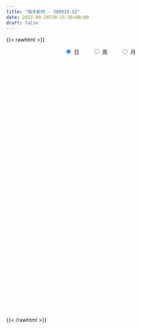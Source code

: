 ```yaml
---
title: "瑞丰新材 - 300910.SZ"
date: 2022-09-20T20:15:35+08:00
draft: false
---
```

{{< rawhtml >}}
    <div style="text-align: center">
        <label style="padding: 1rem;"><input style="margin-right: .5rem" type="radio" name="period" value="D" checked onclick="period_change(this)">日</label>
        <label style="padding: 1rem;"><input style="margin-right: .5rem" type="radio" name="period" value="W" onclick="period_change(this)">周</label>
        <label style="padding: 1rem;"><input style="margin-right: .5rem" type="radio" name="period" value="M" onclick="period_change(this)">月</label>
    </div>
    <div id="chart" style="height: 700px;"></div> 
    <script type="text/javascript">
        const D_v = [265239.82,178812.76,127866.94,154669.89,110350.59,71672.88,65908.51,87731.6,63380.52,58039.14,72346.67,47863.1,41564.38,43413.77,51141.52,51458.42,41984.56,51359.05,50642.97,64865.94,62270.12,39246.4,51663.91,59310.39,31575.37,101771.92,64932.13,42558.59,108663.12,115936.55,75778.19,44514.88,56887.15,44421.32,55670.16,45989.53,44589.13,48487.7,31153.14,27654.1,33430.33,32444.37,48963.35,36756.19,35875.88,32924.85,30083.06,27781.96,21212.11,26462.48,13798.61,17688.0,17529.25,21146.54,21567.78,24574.62,20676.32,16025.18,31972.82,18951.56,25923.86,19000.03,14087.41,27195.62,25243.57,22125.07,35376.93,17001.3,10348.96,13835.56,11318.64,8014.24,13038.38,13643.55,24622.74,22549.5,19756.67,11997.62,10304.67,8930.68,24960.99,13215.58,19631.69,23997.42,37309.44,23156.81,27769.44,26010.93,27167.44,40389.17,13758.5,13799.61,13621.76,10814.81,12557.93,31676.74,16470.57,24951.27,17338.12,26337.62,10347.92,7369.24,13548.0,8469.71,11501.62,10047.15,6929.0,5285.0,15931.98,10826.76,10658.98,15792.14,6698.02,8815.0,9707.98,10031.08,9915.27,7396.07,6809.98,21526.13,10368.54,12332.91,10866.28,8948.01,14718.27,9561.34,10905.82,8319.93,7511.42,9806.05,10767.95,20073.28,21159.03,12107.99,15196.6,11016.04,13837.13,7219.28,7871.88,10385.31,5295.33,10087.66,6945.53,7676.38,9467.44,6408.84,10156.74,6692.67,13645.72,15661.99,22777.88,12580.52,9478.86,14889.36,11416.24,17520.6,12924.17,9945.45,11721.84,9320.04,12568.74,15776.66,14046.76,9302.55,7771.09,12775.31,11888.01,22327.52,15819.19,9099.59,12513.03,10547.51,9074.01,7013.77,6114.64,4710.66,8127.73,8360.23,5506.15,7119.14,8069.3,22849.95,17860.75,14009.97,9209.33,7826.61,18007.0,10923.08,16683.51,10242.46,6055.63,10099.61,5204.36,6948.73,8575.69,5159.97,3964.52,10972.65,13072.28,14915.89,5326.91,7034.19,10434.37,5388.04,7064.72,4342.07,5136.85,6194.8,5764.33,6909.1,6718.11,4196.67,6383.08,5906.71,5079.89,4869.6,8289.24,7551.24,7339.22,21960.44,14095.2,5931.33,6332.0,3987.24,6590.36,5339.93,4093.86,4557.27,6557.89,5810.49,5012.29,7734.33,11269.21,5509.9,5641.0,5478.08,10646.56,8660.74,7983.35,2859.74,4478.85,3637.33,10447.81,29960.01,25346.23,13526.72,11460.22,8684.32,8818.6,10833.77,11206.79,18808.92,31072.0,15120.82,8546.38,6533.0,4058.0,8630.0,7473.61,4684.24,5650.29,3661.43,4924.31,3839.47,7666.49,6673.05,6994.28,9137.42,7486.93,6711.93,7076.0,7431.69,8676.9,9721.0,12817.7,6890.0,4113.9,4082.3,3235.4,3276.55,5619.39,4917.94,2637.41,2820.41,6347.68,2981.18,7371.5,5445.93,2708.35,3617.36,16181.96,8693.5,3669.58,6620.72,3886.65,4132.57,5773.78,6218.0,9018.0,5109.63,8276.01,6947.99,6089.67,5346.38,6588.3,14123.28,11285.84,7676.79,8381.27,9640.5,10383.06,10071.58,6901.16,7361.4,7761.73,7722.43,4455.74,2949.0,3195.69,5402.13,3687.64,6338.45,6041.53,4573.45,5640.0,2847.41,3588.82,6674.89,5040.13,14254.06,14432.01,18059.17,12866.82,9140.03,20185.28,22293.0,20328.01,11889.23,12602.54,14895.06,11079.92,12159.23,9979.06,8023.0,11752.39,7668.05,5280.44,4338.16,8245.75,11884.1,5757.0,5655.95,7136.49,7000.12,4930.03,5133.46,5694.91,5215.51,13028.61,6218.84,4838.76,6427.64,6221.86,6500.23,6440.89,21244.21,14014.45,8786.81,9479.95,6250.35,8573.0,8333.11,5792.91,7205.45,5169.02,9000.43,8239.0,5931.0,5369.12,9512.82,14632.02,30119.11,12964.69,13366.74,9791.4,7170.41,10729.12,12111.82,10565.96,19583.12,13659.95,12885.75,11596.33,7826.5,8034.27,7711.08,6200.34,8763.32,23779.41,12763.37,9567.76,10834.9,3860.43,5533.93,11470.53,5895.5,9138.32,17383.0,16610.43,8463.31,12549.53,8797.99,12166.96,5591.9,7232.66,21653.95,10496.0,21435.29,16459.74,8000.11,8261.27,6277.42,10207.0,12378.57,11952.1,35594.81,25461.0,17424.45,14687.23,10005.04,24456.32,17059.48,18178.88,14441.66,15458.9,11276.25,15359.38,12728.01,19911.96,16961.69,18234.86,20107.58]
const D_histogram = [0.0,0.126997151,0.3636610482,-0.3735521497,-1.20495736,-1.7184948238,-1.819443144,-1.660007945,-1.8416360711,-2.0618586848,-2.4234066666,-2.4501978758,-2.3807964737,-2.3475944283,-2.1292547775,-1.9941965301,-1.7824078647,-1.6827282966,-1.6323704461,-1.3374298774,-0.8173632819,-0.3500705007,-0.4583913091,-0.3559861168,-0.1771129658,0.8161002858,1.2006833894,1.4821111985,1.9596355164,2.3729406777,2.0418145514,1.7347920885,1.240590667,1.0337780283,0.8866687011,0.9613605283,0.9513481843,0.8559689769,0.7063034227,0.6252128177,0.6467273001,0.7286744632,0.9944290975,0.7376088461,0.3992413886,0.4146009477,0.4718683329,0.2864818924,0.2733293076,0.003797214,-0.0759888376,-0.0937549926,-0.0446998414,0.1509816132,0.4241344713,0.6054764709,0.486090656,0.4571427537,0.716375102,0.7593814668,0.8607110835,0.7156306762,0.7264897836,0.7792568506,0.8505579109,0.7408136511,0.2625584883,-0.150974596,-0.3417366099,-0.3386950745,-0.4254433606,-0.402770671,-0.2779622161,-0.1780091383,-0.026354956,0.2091650099,0.3516866082,0.3402156493,0.3813843787,0.3778525931,0.5964307492,0.6918784337,0.7284587567,0.7022280699,1.0888704314,1.3535263396,1.6702691152,1.7880114021,1.5550728494,0.868493916,0.3681069298,0.0825657084,-0.2654086353,-0.4549790815,-0.3670881692,0.2393838733,0.6548167588,1.249519066,1.5154040941,1.4295272727,1.2858752513,1.005311415,0.6162505024,0.3543131327,0.2156104541,0.0371222283,-0.1372472932,-0.2306586609,0.0294857831,0.0680348772,0.1971745462,0.6770948902,0.8307005284,0.7532402423,0.913649397,0.9739811414,0.8666481586,0.7063789033,0.6856477427,0.3855869981,0.1716349132,0.4755840125,0.4061916013,0.3505676653,0.2884596577,0.2210568461,0.420760899,0.4879987037,0.2320850862,-0.2562449712,-0.5264706061,-0.9190429615,-1.8334093705,-2.1413929373,-2.4764983351,-2.5737338323,-2.0207941204,-1.563349877,-1.5033509248,-1.3092758019,-1.2323596648,-1.3551824055,-1.3454195871,-1.3635954501,-1.5643388278,-1.4952807926,-1.1769182911,-1.0526223218,-1.2965872787,-1.6981909215,-2.1098585275,-2.3393480741,-2.4168682213,-2.5574050832,-2.4351495659,-2.1298942151,-1.9718890629,-1.5915158971,-1.366324186,-1.1194526689,-0.7277074097,-0.7062918472,-0.5693365302,-0.2209788274,0.0493946195,0.4691158629,0.7972768547,1.5034115243,1.7320949175,1.8874542902,2.1375718954,2.2012695283,2.0829687395,1.7926984543,1.4861818024,1.2364080572,0.7561447108,0.576702497,0.5077475306,0.4517890539,0.6515782478,1.2919916691,1.6149353745,1.4821598492,1.4566182584,1.3118747767,0.5060639567,0.024524514,-0.0964781504,-0.3155157927,-0.360436597,-0.2011505739,-0.121512529,-0.1748280031,-0.413581959,-0.5687590704,-0.6685026437,-0.8952278061,-1.1793205593,-1.4313737308,-1.4088297932,-1.3391416409,-1.3655880226,-1.2646341583,-1.2304660195,-1.2039593637,-1.0226324265,-0.6920913806,-0.3756733495,-0.185946533,0.1375743478,0.4434423809,0.5859077011,0.862211526,1.0425800558,1.2262915773,1.2056672951,1.1063566202,0.7753400328,0.5048565863,0.1870634563,0.0173091084,0.0730082213,0.1214266822,-0.0194135022,-0.0002249451,0.0021129955,0.005249101,-0.0659575495,-0.1147836812,-0.2667381835,-0.1722621678,0.0146758565,0.1023154238,0.2256356721,0.3490247203,0.541136155,0.6584417941,0.5393301904,0.4180886605,0.3557980979,0.3278058846,0.4228633833,0.4193442094,0.7061794786,0.8182092346,0.8659052933,0.7271291436,0.4668826008,0.0160820517,-0.0436302264,0.2681817966,0.0313654993,0.05014492,-0.0757440334,-0.24150219,-0.3304742295,-0.2631545007,-0.3496922373,-0.3875706984,-0.3997395842,-0.475293639,-0.4553442968,-0.3851158809,-0.2363994704,-0.2748508764,-0.2263094991,-0.0084852198,0.259370569,0.3697303156,0.3390087718,0.2723903206,0.4529016348,0.5576432022,0.7880978645,0.5933503524,0.3515492665,0.3678225804,0.3373912814,0.1795953331,-0.0833529049,-0.3669637464,-0.5291209193,-0.6430991866,-0.7456044093,-0.903406927,-1.0619248665,-1.2050556914,-1.2287368955,-1.1377695518,-1.4219272878,-1.4259296773,-1.3159703461,-1.0071588693,-0.8256434951,-0.6517762995,-0.6039271513,-0.6062012311,-0.7213536759,-0.6628119679,-0.6175756851,-0.399762424,-0.2087326923,-0.1021027822,-0.0486246352,-0.1664470184,-0.277229593,-0.4441690311,-0.6071867855,-0.6825120998,-0.723534473,-0.5880090222,-0.5205369609,-0.5829475267,-0.4407297891,-0.1403297034,0.0957314045,0.264833297,0.3556948223,0.4940512516,0.5650910985,0.5787154065,0.6385588649,0.5957819427,0.6720876018,0.6771011633,0.6720002177,0.612708576,0.5326501145,0.6263530638,0.2993218071,0.5706278505,0.5766623057,0.4830839028,0.8005725844,1.2838518895,1.3207565974,1.3390571364,1.0736514283,0.6221066019,0.0174339507,-0.569233264,-0.8336803666,-1.0769616696,-0.9790622854,-0.7914715839,-0.6437623691,-0.4590410938,-0.2910291782,-0.0688823768,0.0844475577,0.2227901998,0.2699506736,0.3430262747,0.3849745709,0.3960401451,0.4628474928,0.5089814985,0.4007332076,0.2840834258,0.1893332487,0.1236937546,0.0992427559,0.1590993732,0.2274546636,0.626972367,0.8881283247,0.9555881105,0.9674043397,0.8381353138,0.8671719451,0.8617448529,0.7966609043,0.6849322479,0.5878304455,0.5515101721,0.5264919536,0.4340024922,0.3139316366,0.3684996749,0.6003033399,1.0745412151,1.3026420999,1.3187848426,1.3935063729,1.2751271966,1.1334657401,0.8939857553,0.7619791804,0.7605922289,0.7475168537,0.5812309947,0.2184561574,-0.0038949853,-0.0672159575,-0.1211992767,-0.149631211,-0.0855498768,0.1054666781,0.1602971092,0.1699250764,0.1407563578,0.0463592303,0.0569580281,0.1843731201,0.0926419117,-0.14333558,-0.2240923536,-0.1332543794,-0.2469234443,-0.1153004837,0.0498342248,0.186998103,0.1094753813,0.195405041,0.3284175897,0.3434588299,0.6582345036,0.9303637825,0.8185908487,0.5467702299,0.3037860569,0.3359810804,0.0761597221,-0.1043562766,0.3591053842,0.7888237579,0.7454897093,0.3896354949,0.0994495787,0.3816935394,0.5086438512,0.5119377426,0.5282841401,0.6962548977,0.7338031292,0.7389328828,0.7728444061,0.135216732,-0.1786344395,-0.6958001418,-0.8298795414]
const D_fast = [0.0,0.1587464387,0.486325598,-0.3442756373,-1.4769201876,-2.4200813574,-2.9758904635,-3.2314572508,-3.8734943947,-4.6091816795,-5.576581328,-6.2159220062,-6.7417197226,-7.2954162842,-7.6093903278,-7.9728812129,-8.2066945136,-8.5276970197,-8.8854317807,-8.9248486814,-8.6091229064,-8.2293477504,-8.452266386,-8.4388577229,-8.3042628134,-7.1070244903,-6.4222705394,-5.7703149306,-4.8028817337,-3.7963414029,-3.6170138913,-3.4903383322,-3.6743920869,-3.6227602186,-3.5482023705,-3.2331704112,-3.0053457091,-2.8867326723,-2.8598223708,-2.7846097714,-2.601413464,-2.3372976851,-1.8229357764,-1.8953538163,-2.1339109266,-2.0149011306,-1.8396666622,-1.9534326296,-1.8982528874,-2.1668356776,-2.2656189386,-2.3068238417,-2.2689436508,-2.035516793,-1.656330317,-1.3236191997,-1.3214823506,-1.2361445645,-0.7978184407,-0.5649667091,-0.2484593216,-0.2146320599,-0.0221505066,0.2254307731,0.5093713111,0.5848304641,0.1722149234,-0.2790618099,-0.5552579763,-0.6368902095,-0.8299993357,-0.908019314,-0.852701413,-0.7972506198,-0.6521851764,-0.3643739581,-0.1339307078,-0.0603477543,0.0761670697,0.1670984324,0.5347842758,0.8032015687,1.0218965809,1.1712229115,1.8300828809,2.433120374,3.1674304284,3.7321755659,3.8880052255,3.4185497711,3.0101895174,2.745289723,2.3309632206,2.0276480039,2.023766874,2.6900848848,3.26922196,4.1763040337,4.8210400853,5.0925450821,5.2703618735,5.241125891,5.0061276039,4.8327685174,4.7479684523,4.5787607836,4.3700794388,4.2190034059,4.4865192956,4.542077109,4.7205104146,5.3697044811,5.7309852515,5.8418350259,6.2306565298,6.5344835596,6.6438126165,6.660138087,6.8108188621,6.6071548669,6.4361115104,6.8589566128,6.8911121019,6.9231300823,6.933136989,6.920998389,7.2258926667,7.4151301472,7.2172378013,6.6648465011,6.2630032147,5.6406701189,4.2679513672,3.4246195662,2.4703895846,1.7297206293,1.7774618111,1.8440685853,1.5282298062,1.3949859787,1.1638121995,0.7021938575,0.3756017791,0.0165270536,-0.5753010311,-0.880063194,-0.8559302653,-0.9947898765,-1.5629016531,-2.3890530261,-3.328185264,-4.1425118291,-4.8242490317,-5.6041371643,-6.0906690385,-6.3178872415,-6.652854355,-6.6703601635,-6.7867494989,-6.8197411491,-6.6099227422,-6.7650801415,-6.770458957,-6.4773459611,-6.1946238594,-5.6576236502,-5.1301434447,-4.048155894,-3.3864487715,-2.7592258262,-1.9747152472,-1.3607002323,-0.9582588362,-0.8003545078,-0.7353257091,-0.6759974399,-0.9672246086,-1.0024911983,-0.9445092819,-0.8875204952,-0.5248367393,0.4385745992,1.1652521482,1.4030165852,1.7416295591,1.9248547716,1.2455599407,0.7701516265,0.6250294245,0.3271128341,0.1920828805,0.3010812601,0.3503411728,0.2533186979,-0.0888307477,-0.3861976268,-0.653066861,-1.1035989749,-1.6825218679,-2.2924184721,-2.6220819829,-2.8871792408,-3.2550226282,-3.4702273034,-3.7436756695,-4.0181588546,-4.0924900241,-3.9349718233,-3.7124721295,-3.5692319463,-3.2113174786,-2.7945888503,-2.5056466047,-2.0137898983,-1.5727763546,-1.0824919388,-0.8016993972,-0.6244209171,-0.7616024963,-0.9058717962,-1.1768990621,-1.3423261329,-1.2683749646,-1.1895998332,-1.3352933931,-1.3161610723,-1.3132948828,-1.3088465021,-1.39654254,-1.474064592,-1.6927036402,-1.6412931664,-1.450686178,-1.3374677548,-1.1577385884,-0.9470933602,-0.6196978866,-0.337781799,-0.3220608551,-0.3387802199,-0.3121212581,-0.2581620002,-0.0573886557,0.0439282228,0.5073083616,0.8238904263,1.0880628083,1.1310689445,0.9875430519,0.5407630158,0.4701431811,0.8490006532,0.6200257307,0.6513413815,0.5065164197,0.2803827156,0.1087921187,0.1103232223,-0.0636375736,-0.1984087092,-0.3105124912,-0.5048899557,-0.5987766877,-0.624827242,-0.5352106991,-0.6423748243,-0.6504108217,-0.4347078474,-0.1020094163,0.1007829091,0.1548135583,0.1562926873,0.4500294102,0.6941817781,1.1216609066,1.0752509826,0.9213372133,1.0295661723,1.0834826937,0.9705855786,0.6867991144,0.3114473363,0.0170099336,-0.2577431304,-0.5466494554,-0.9303037049,-1.3543028609,-1.7986976087,-2.1295630367,-2.3230380809,-2.9626776389,-3.3231624477,-3.5421957031,-3.4851739435,-3.5100694431,-3.4991463224,-3.602278962,-3.7561033496,-4.0515942134,-4.1587554974,-4.2679131359,-4.1500404807,-4.0111939221,-3.9300897075,-3.8887677194,-4.0482018572,-4.2282918301,-4.5062735259,-4.8210879767,-5.0670413159,-5.2889473074,-5.3004241121,-5.3630862911,-5.5712337386,-5.5391984483,-5.2738807884,-5.0138868293,-4.7785766126,-4.5987913817,-4.3369221395,-4.124609518,-3.9663063584,-3.7468231837,-3.6406546203,-3.3963270607,-3.2220382084,-3.0591390996,-2.9652535972,-2.9121495302,-2.6618583149,-2.9140591198,-2.5000961138,-2.3498960821,-2.3227035094,-1.8050716816,-1.0008294042,-0.633735547,-0.2806707238,-0.2776635749,-0.5736817508,-1.1739959143,-1.9029714451,-2.3758386393,-2.8883603597,-3.0352265468,-3.0455037413,-3.0587351188,-2.988774117,-2.8935194959,-2.6885932886,-2.5141514648,-2.3201112727,-2.2054631306,-2.0466309607,-1.9084390218,-1.7983634113,-1.6158441904,-1.44246481,-1.4505297991,-1.4961587244,-1.5435755893,-1.5782916448,-1.5779319545,-1.4783004939,-1.3530815377,-0.7968207425,-0.3136327036,-0.0072758902,0.2463914239,0.3266562264,0.5724858441,0.7824949651,0.9165762426,0.9760806482,1.0259364571,1.1274937267,1.2340984966,1.2501096582,1.2085217118,1.3552146688,1.7370941688,2.4799673477,3.0337287575,3.3795677109,3.8026658344,4.0030684573,4.1447734358,4.1287898898,4.18727811,4.3760392157,4.5498430539,4.5288649436,4.2207041456,3.9973792567,3.9172542951,3.8329711567,3.7671314196,3.8098252847,4.027208509,4.1221132175,4.1742224538,4.1802428247,4.0974355047,4.1222738095,4.2957821815,4.227211451,3.9554000644,3.8186202024,3.8761445817,3.7007446557,3.8035424954,3.9811357601,4.165049164,4.1148952877,4.2496762076,4.4647931538,4.5656991014,5.045033401,5.5497536255,5.642628404,5.5075003426,5.3404626838,5.4566529775,5.2158715497,5.0092664818,5.5625044886,6.1894288018,6.3324671805,6.0740218398,5.8086983183,6.1863656639,6.4404769385,6.5717552655,6.7201726981,7.0622071801,7.2832061939,7.4730691682,7.700191793,7.0963683019,6.7378585205,6.0467427828,5.7051934978]
const D_slow = [0.0,0.0317492877,0.1226645498,0.0292765124,-0.2719628276,-0.7015865336,-1.1564473196,-1.5714493058,-2.0318583236,-2.5473229948,-3.1531746614,-3.7657241304,-4.3609232488,-4.9478218559,-5.4801355503,-5.9786846828,-6.424286649,-6.8449687231,-7.2530613346,-7.587418804,-7.7917596245,-7.8792772497,-7.9938750769,-8.0828716061,-8.1271498476,-7.9231247761,-7.6229539288,-7.2524261291,-6.7625172501,-6.1692820806,-5.6588284428,-5.2251304206,-4.9149827539,-4.6565382468,-4.4348710716,-4.1945309395,-3.9566938934,-3.7427016492,-3.5661257935,-3.4098225891,-3.2481407641,-3.0659721483,-2.8173648739,-2.6329626624,-2.5331523152,-2.4295020783,-2.3115349951,-2.239914522,-2.1715821951,-2.1706328916,-2.189630101,-2.2130688491,-2.2242438095,-2.1864984062,-2.0804647883,-1.9290956706,-1.8075730066,-1.6932873182,-1.5141935427,-1.324348176,-1.1091704051,-0.9302627361,-0.7486402902,-0.5538260775,-0.3411865998,-0.155983187,-0.0903435649,-0.1280872139,-0.2135213664,-0.298195135,-0.4045559751,-0.5052486429,-0.5747391969,-0.6192414815,-0.6258302205,-0.573538968,-0.485617316,-0.4005634036,-0.305217309,-0.2107541607,-0.0616464734,0.111323135,0.2934378242,0.4689948417,0.7412124495,1.0795940344,1.4971613132,1.9441641637,2.3329323761,2.5500558551,2.6420825876,2.6627240146,2.5963718558,2.4826270854,2.3908550432,2.4507010115,2.6144052012,2.9267849677,3.3056359912,3.6630178094,3.9844866222,4.235814476,4.3898771016,4.4784553847,4.5323579983,4.5416385553,4.507326732,4.4496620668,4.4570335126,4.4740422319,4.5233358684,4.6926095909,4.900284723,5.0885947836,5.3170071329,5.5605024182,5.7771644579,5.9537591837,6.1251711194,6.2215678689,6.2644765972,6.3833726003,6.4849205006,6.572562417,6.6446773314,6.6999415429,6.8051317677,6.9271314436,6.9851527151,6.9210914723,6.7894738208,6.5597130804,6.1013607378,5.5660125035,4.9468879197,4.3034544616,3.7982559315,3.4074184623,3.031580731,2.7042617806,2.3961718644,2.057376263,1.7210213662,1.3801225037,0.9890377967,0.6152175986,0.3209880258,0.0578324454,-0.2663143743,-0.6908621047,-1.2183267366,-1.8031637551,-2.4073808104,-3.0467320812,-3.6555194726,-4.1879930264,-4.6809652921,-5.0788442664,-5.4204253129,-5.7002884801,-5.8822153326,-6.0587882944,-6.2011224269,-6.2563671337,-6.2440184789,-6.1267395131,-5.9274202994,-5.5515674184,-5.118543689,-4.6466801164,-4.1122871426,-3.5619697605,-3.0412275756,-2.5930529621,-2.2215075115,-1.9124054972,-1.7233693195,-1.5791936952,-1.4522568126,-1.3393095491,-1.1764149871,-0.8534170699,-0.4496832262,-0.079143264,0.2850113007,0.6129799948,0.739495984,0.7456271125,0.7215075749,0.6426286267,0.5525194775,0.502231834,0.4718537018,0.428146701,0.3247512113,0.1825614436,0.0154357827,-0.2083711688,-0.5032013086,-0.8610447413,-1.2132521896,-1.5480375999,-1.8894346055,-2.2055931451,-2.51320965,-2.8141994909,-3.0698575975,-3.2428804427,-3.33679878,-3.3832854133,-3.3488918264,-3.2380312311,-3.0915543059,-2.8760014243,-2.6153564104,-2.3087835161,-2.0073666923,-1.7307775373,-1.5369425291,-1.4107283825,-1.3639625184,-1.3596352413,-1.341383186,-1.3110265154,-1.315879891,-1.3159361272,-1.3154078783,-1.3140956031,-1.3305849905,-1.3592809108,-1.4259654567,-1.4690309986,-1.4653620345,-1.4397831785,-1.3833742605,-1.2961180804,-1.1608340417,-0.9962235931,-0.8613910455,-0.7568688804,-0.6679193559,-0.5859678848,-0.480252039,-0.3754159866,-0.198871117,0.0056811917,0.222157515,0.4039398009,0.5206604511,0.5246809641,0.5137734075,0.5808188566,0.5886602314,0.6011964614,0.5822604531,0.5218849056,0.4392663482,0.373477723,0.2860546637,0.1891619891,0.0892270931,-0.0295963167,-0.1434323909,-0.2397113611,-0.2988112287,-0.3675239478,-0.4241013226,-0.4262226276,-0.3613799853,-0.2689474064,-0.1841952135,-0.1160976333,-0.0028722246,0.1365385759,0.3335630421,0.4819006302,0.5697879468,0.6617435919,0.7460914122,0.7909902455,0.7701520193,0.6784110827,0.5461308529,0.3853560562,0.1989549539,-0.0268967779,-0.2923779945,-0.5936419173,-0.9008261412,-1.1852685291,-1.5407503511,-1.8972327704,-2.2262253569,-2.4780150743,-2.684425948,-2.8473700229,-2.9983518107,-3.1499021185,-3.3302405375,-3.4959435295,-3.6503374507,-3.7502780567,-3.8024612298,-3.8279869254,-3.8401430842,-3.8817548388,-3.951062237,-4.0621044948,-4.2139011912,-4.3845292161,-4.5654128344,-4.7124150899,-4.8425493301,-4.9882862118,-5.0984686591,-5.133551085,-5.1096182338,-5.0434099096,-4.954486204,-4.8309733911,-4.6897006165,-4.5450217649,-4.3853820486,-4.236436563,-4.0684146625,-3.8991393717,-3.7311393173,-3.5779621733,-3.4447996446,-3.2882113787,-3.2133809269,-3.0707239643,-2.9265583879,-2.8057874122,-2.6056442661,-2.2846812937,-1.9544921444,-1.6197278602,-1.3513150032,-1.1957883527,-1.191429865,-1.333738181,-1.5421582727,-1.8113986901,-2.0561642614,-2.2540321574,-2.4149727497,-2.5297330231,-2.6024903177,-2.6197109119,-2.5985990225,-2.5429014725,-2.4754138041,-2.3896572354,-2.2934135927,-2.1944035564,-2.0786916832,-1.9514463086,-1.8512630067,-1.7802421502,-1.7329088381,-1.7019853994,-1.6771747104,-1.6373998671,-1.5805362012,-1.4237931095,-1.2017610283,-0.9628640007,-0.7210129157,-0.5114790873,-0.294686101,-0.0792498878,0.1199153383,0.2911484002,0.4381060116,0.5759835546,0.707606543,0.8161071661,0.8945900752,0.9867149939,1.1367908289,1.4054261327,1.7310866576,2.0607828683,2.4091594615,2.7279412607,3.0113076957,3.2348041345,3.4252989296,3.6154469868,3.8023262002,3.9476339489,4.0022479883,4.0012742419,3.9844702526,3.9541704334,3.9167626306,3.8953751614,3.921741831,3.9618161083,4.0042973774,4.0394864668,4.0510762744,4.0653157814,4.1114090614,4.1345695393,4.0987356444,4.042712556,4.0093989611,3.9476681,3.9188429791,3.9313015353,3.978051061,4.0054199064,4.0542711666,4.136375564,4.2222402715,4.3867988974,4.619389843,4.8240375552,4.9607301127,5.0366766269,5.120671897,5.1397118276,5.1136227584,5.2033991045,5.4006050439,5.5869774712,5.684386345,5.7092487396,5.8046721245,5.9318330873,6.0598175229,6.191888558,6.3659522824,6.5494030647,6.7341362854,6.9273473869,6.9611515699,6.91649296,6.7425429246,6.5350730392]
const D_data = [['2020-11-27', 83.0, 103.0, 81.9, 103.0],['2020-11-30', 106.0, 104.99, 99.96, 110.1],['2020-12-01', 103.0, 107.56, 100.98, 108.5],['2020-12-02', 106.99, 94.0, 93.23, 108.88],['2020-12-03', 90.2, 87.91, 87.55, 92.59],['2020-12-04', 87.68, 87.0, 86.0, 89.93],['2020-12-07', 86.01, 88.95, 85.53, 89.93],['2020-12-08', 87.8, 90.78, 86.88, 93.85],['2020-12-09', 89.45, 84.78, 84.51, 91.21],['2020-12-10', 83.98, 81.31, 80.63, 85.8],['2020-12-11', 81.12, 75.75, 74.52, 82.39],['2020-12-14', 75.25, 76.44, 74.1, 78.25],['2020-12-15', 77.94, 75.24, 74.28, 77.94],['2020-12-16', 74.54, 72.5, 71.7, 74.97],['2020-12-17', 72.8, 72.96, 70.33, 73.66],['2020-12-18', 72.0, 70.4, 69.32, 72.49],['2020-12-21', 69.51, 69.9, 68.43, 70.09],['2020-12-22', 69.0, 67.0, 67.0, 71.17],['2020-12-23', 66.19, 64.45, 63.82, 66.9],['2020-12-24', 63.99, 66.2, 63.75, 67.22],['2020-12-25', 65.66, 69.27, 65.11, 70.7],['2020-12-28', 68.25, 69.7, 67.7, 70.84],['2020-12-29', 68.96, 62.0, 62.0, 69.46],['2020-12-30', 61.03, 63.15, 60.01, 63.87],['2020-12-31', 62.55, 63.5, 62.4, 63.88],['2021-01-04', 63.9, 76.0, 63.0, 76.0],['2021-01-05', 74.0, 71.81, 70.08, 74.87],['2021-01-06', 71.4, 72.34, 69.2, 73.49],['2021-01-07', 71.5, 77.24, 71.0, 79.25],['2021-01-08', 79.4, 79.67, 78.45, 82.79],['2021-01-11', 76.22, 71.49, 71.0, 76.88],['2021-01-12', 70.11, 70.8, 69.86, 72.99],['2021-01-13', 70.54, 66.75, 64.42, 70.54],['2021-01-14', 66.0, 68.68, 64.7, 70.0],['2021-01-15', 68.0, 68.59, 67.5, 73.19],['2021-01-18', 68.8, 71.3, 68.72, 72.26],['2021-01-19', 71.8, 70.6, 70.2, 74.49],['2021-01-20', 70.06, 69.42, 67.22, 71.2],['2021-01-21', 69.59, 68.18, 67.81, 69.59],['2021-01-22', 68.88, 68.45, 67.2, 68.98],['2021-01-25', 68.4, 69.61, 68.4, 70.86],['2021-01-26', 69.63, 70.75, 69.1, 71.5],['2021-01-27', 71.49, 74.27, 71.26, 75.2],['2021-01-28', 72.39, 68.05, 67.8, 73.83],['2021-01-29', 68.56, 65.5, 63.28, 68.68],['2021-02-01', 64.5, 69.03, 64.24, 70.86],['2021-02-02', 69.3, 69.77, 67.9, 71.0],['2021-02-03', 68.51, 66.36, 66.0, 69.19],['2021-02-04', 65.69, 67.89, 65.51, 68.48],['2021-02-05', 67.76, 63.71, 63.66, 68.75],['2021-02-08', 64.08, 64.8, 62.01, 65.43],['2021-02-09', 64.42, 64.93, 63.66, 65.16],['2021-02-10', 65.18, 65.48, 63.75, 66.68],['2021-02-18', 67.6, 67.71, 66.72, 69.3],['2021-02-19', 67.18, 69.88, 67.18, 70.77],['2021-02-22', 70.0, 70.09, 69.66, 71.6],['2021-02-23', 69.5, 66.66, 66.55, 69.79],['2021-02-24', 66.21, 67.52, 66.17, 68.96],['2021-02-25', 67.33, 72.0, 65.5, 72.99],['2021-02-26', 70.38, 70.5, 69.85, 71.81],['2021-03-01', 70.91, 72.1, 70.31, 72.89],['2021-03-02', 72.03, 69.38, 68.93, 72.25],['2021-03-03', 69.4, 71.43, 68.81, 71.5],['2021-03-04', 70.78, 72.64, 69.94, 75.0],['2021-03-05', 71.48, 73.8, 71.48, 75.68],['2021-03-08', 74.4, 72.03, 71.31, 75.2],['2021-03-09', 72.5, 66.2, 65.51, 74.31],['2021-03-10', 65.6, 64.62, 64.2, 66.71],['2021-03-11', 64.99, 65.55, 63.77, 65.98],['2021-03-12', 66.07, 67.16, 65.38, 67.48],['2021-03-15', 66.5, 65.45, 64.51, 66.84],['2021-03-16', 65.44, 66.25, 64.74, 66.25],['2021-03-17', 66.08, 67.58, 65.81, 67.77],['2021-03-18', 67.54, 67.61, 67.0, 68.5],['2021-03-19', 67.49, 68.77, 66.89, 70.88],['2021-03-22', 68.94, 70.86, 68.94, 71.29],['2021-03-23', 70.64, 70.87, 70.02, 71.69],['2021-03-24', 70.63, 69.51, 69.3, 71.25],['2021-03-25', 69.53, 70.49, 69.03, 70.9],['2021-03-26', 70.22, 70.3, 69.52, 70.95],['2021-03-29', 70.49, 74.04, 69.5, 74.58],['2021-03-30', 73.16, 73.87, 72.57, 74.3],['2021-03-31', 73.22, 74.09, 73.22, 75.78],['2021-04-01', 75.03, 73.96, 73.05, 78.97],['2021-04-02', 74.47, 80.92, 74.47, 81.86],['2021-04-06', 80.94, 82.27, 80.16, 82.93],['2021-04-07', 81.6, 85.9, 81.6, 86.48],['2021-04-08', 86.0, 86.22, 81.0, 86.8],['2021-04-09', 85.35, 83.16, 83.16, 88.16],['2021-04-12', 80.66, 76.3, 74.92, 82.59],['2021-04-13', 77.06, 76.28, 75.1, 78.49],['2021-04-14', 76.4, 77.4, 75.64, 78.29],['2021-04-15', 76.5, 75.2, 74.22, 77.89],['2021-04-16', 75.2, 75.8, 73.4, 76.47],['2021-04-19', 75.17, 79.02, 75.17, 79.48],['2021-04-20', 79.0, 87.7, 79.0, 89.83],['2021-04-21', 86.98, 88.8, 86.66, 89.65],['2021-04-22', 88.8, 94.95, 87.55, 95.18],['2021-04-23', 94.04, 94.72, 92.34, 95.46],['2021-04-26', 99.3, 92.48, 89.3, 99.3],['2021-04-27', 92.41, 92.77, 90.88, 94.79],['2021-04-28', 92.77, 91.41, 91.41, 94.43],['2021-04-29', 91.79, 89.5, 89.0, 94.8],['2021-04-30', 88.9, 90.35, 88.5, 93.38],['2021-05-06', 90.36, 91.68, 90.36, 95.79],['2021-05-07', 91.0, 91.07, 88.48, 92.96],['2021-05-10', 92.72, 90.77, 89.0, 92.72],['2021-05-11', 90.4, 91.55, 88.95, 93.28],['2021-05-12', 91.2, 96.99, 91.02, 97.8],['2021-05-13', 95.06, 95.7, 92.7, 97.0],['2021-05-14', 95.78, 98.04, 93.5, 98.8],['2021-05-17', 97.99, 105.1, 97.5, 106.0],['2021-05-18', 104.8, 104.02, 102.22, 106.59],['2021-05-19', 104.92, 102.68, 101.5, 107.96],['2021-05-20', 101.6, 107.3, 100.0, 108.08],['2021-05-21', 107.3, 108.18, 105.0, 109.87],['2021-05-24', 108.18, 107.5, 103.01, 109.78],['2021-05-25', 106.81, 107.58, 105.67, 109.0],['2021-05-26', 106.68, 110.26, 106.2, 111.5],['2021-05-27', 108.07, 107.2, 101.1, 109.0],['2021-05-28', 106.59, 108.0, 106.0, 108.88],['2021-05-31', 106.95, 115.9, 106.81, 117.5],['2021-06-01', 116.02, 113.13, 111.0, 117.18],['2021-06-02', 112.0, 114.2, 111.5, 116.46],['2021-06-03', 114.2, 115.0, 110.53, 117.49],['2021-06-04', 114.07, 115.74, 112.0, 119.32],['2021-06-07', 116.96, 120.67, 116.49, 122.38],['2021-06-08', 120.66, 121.08, 117.65, 124.12],['2021-06-09', 121.08, 117.8, 117.0, 123.88],['2021-06-10', 118.01, 113.85, 112.99, 119.45],['2021-06-11', 113.85, 115.19, 113.07, 116.5],['2021-06-15', 118.0, 112.23, 106.01, 118.59],['2021-06-16', 112.0, 101.94, 101.17, 112.64],['2021-06-17', 105.15, 105.46, 103.53, 108.5],['2021-06-18', 105.08, 102.27, 101.2, 109.16],['2021-06-21', 102.52, 102.71, 101.0, 105.0],['2021-06-22', 104.7, 110.83, 104.7, 112.21],['2021-06-23', 110.11, 111.45, 108.05, 111.5],['2021-06-24', 110.56, 107.1, 106.77, 110.56],['2021-06-25', 106.99, 108.75, 106.51, 113.5],['2021-06-28', 108.31, 107.36, 106.5, 109.8],['2021-06-29', 107.05, 104.01, 102.5, 109.51],['2021-06-30', 105.02, 104.55, 102.88, 106.79],['2021-07-01', 104.5, 103.31, 103.31, 107.99],['2021-07-02', 103.41, 99.42, 98.81, 103.99],['2021-07-05', 99.7, 101.33, 99.12, 101.49],['2021-07-06', 101.32, 104.5, 97.5, 104.59],['2021-07-07', 104.0, 102.4, 100.8, 104.43],['2021-07-08', 102.29, 96.5, 94.5, 102.89],['2021-07-09', 94.93, 91.5, 89.99, 95.93],['2021-07-12', 91.49, 87.5, 86.88, 91.69],['2021-07-13', 87.79, 86.04, 85.02, 87.9],['2021-07-14', 85.81, 84.9, 83.69, 86.4],['2021-07-15', 85.01, 81.13, 80.88, 85.79],['2021-07-16', 80.92, 81.89, 80.55, 83.56],['2021-07-19', 81.9, 82.95, 81.5, 85.97],['2021-07-20', 81.51, 80.08, 79.55, 82.94],['2021-07-21', 80.18, 82.2, 79.6, 83.28],['2021-07-22', 82.31, 79.96, 79.7, 82.79],['2021-07-23', 79.55, 79.72, 78.01, 81.13],['2021-07-26', 79.49, 81.7, 79.45, 82.6],['2021-07-27', 82.05, 76.75, 76.75, 83.77],['2021-07-28', 75.21, 77.24, 72.09, 78.38],['2021-07-29', 78.91, 80.0, 77.33, 80.78],['2021-07-30', 79.79, 79.74, 77.5, 80.28],['2021-08-02', 78.64, 82.81, 78.64, 83.0],['2021-08-03', 82.77, 83.34, 81.6, 84.37],['2021-08-04', 83.77, 90.99, 82.36, 90.99],['2021-08-05', 90.99, 88.08, 87.0, 91.22],['2021-08-06', 88.0, 88.96, 86.51, 90.69],['2021-08-09', 89.2, 92.24, 87.0, 92.37],['2021-08-10', 92.39, 91.95, 90.69, 92.66],['2021-08-11', 91.31, 90.77, 88.1, 92.68],['2021-08-12', 89.77, 88.66, 87.8, 90.9],['2021-08-13', 88.15, 87.81, 87.03, 90.84],['2021-08-16', 87.03, 87.81, 87.03, 89.0],['2021-08-17', 88.88, 83.48, 82.8, 89.8],['2021-08-18', 83.4, 85.76, 83.4, 88.56],['2021-08-19', 86.06, 86.69, 85.3, 89.65],['2021-08-20', 86.8, 86.7, 84.0, 87.7],['2021-08-23', 88.08, 90.56, 87.01, 90.88],['2021-08-24', 88.0, 99.0, 87.5, 102.29],['2021-08-25', 98.04, 98.71, 94.0, 99.49],['2021-08-26', 97.69, 94.72, 94.52, 100.65],['2021-08-27', 95.7, 96.83, 93.49, 98.5],['2021-08-30', 98.25, 96.05, 95.51, 99.86],['2021-08-31', 95.9, 86.01, 85.44, 95.9],['2021-09-01', 86.01, 86.9, 83.13, 88.5],['2021-09-02', 86.38, 89.86, 85.38, 93.78],['2021-09-03', 90.22, 87.64, 85.52, 91.45],['2021-09-06', 87.2, 88.92, 85.68, 89.28],['2021-09-07', 88.85, 91.64, 88.0, 94.78],['2021-09-08', 92.17, 91.23, 90.21, 93.5],['2021-09-09', 90.0, 89.58, 87.79, 91.21],['2021-09-10', 90.02, 86.28, 86.0, 90.1],['2021-09-13', 86.28, 85.9, 84.19, 87.45],['2021-09-14', 86.33, 85.42, 85.13, 87.87],['2021-09-15', 85.27, 82.3, 81.3, 85.27],['2021-09-16', 82.26, 79.31, 78.22, 84.71],['2021-09-17', 80.87, 77.11, 75.01, 80.87],['2021-09-22', 76.85, 78.64, 76.0, 79.36],['2021-09-23', 78.71, 78.18, 76.18, 80.3],['2021-09-24', 78.57, 75.76, 75.5, 78.57],['2021-09-27', 75.6, 76.21, 74.6, 77.89],['2021-09-28', 77.0, 74.4, 74.01, 77.0],['2021-09-29', 73.57, 73.11, 73.06, 74.9],['2021-09-30', 73.6, 74.3, 72.77, 74.58],['2021-10-08', 75.0, 76.42, 74.5, 77.36],['2021-10-11', 76.6, 77.1, 74.02, 77.8],['2021-10-12', 77.1, 76.18, 74.25, 77.1],['2021-10-13', 76.06, 78.75, 75.02, 79.8],['2021-10-14', 78.54, 80.0, 77.6, 80.5],['2021-10-15', 79.99, 79.13, 77.5, 81.06],['2021-10-18', 79.0, 82.1, 78.05, 82.27],['2021-10-19', 82.31, 82.51, 80.5, 84.35],['2021-10-20', 82.01, 84.1, 82.01, 85.0],['2021-10-21', 84.1, 82.65, 82.04, 84.9],['2021-10-22', 82.42, 82.0, 78.7, 82.43],['2021-10-25', 82.0, 78.45, 77.59, 82.06],['2021-10-26', 77.29, 77.88, 73.13, 79.88],['2021-10-27', 76.32, 75.77, 74.22, 81.59],['2021-10-28', 75.77, 76.19, 74.9, 78.5],['2021-10-29', 75.8, 78.55, 74.28, 79.15],['2021-11-01', 78.52, 78.63, 77.57, 78.87],['2021-11-02', 79.04, 75.86, 75.22, 79.09],['2021-11-03', 75.88, 77.34, 74.62, 78.38],['2021-11-04', 77.48, 77.0, 75.58, 77.79],['2021-11-05', 77.0, 76.84, 76.0, 78.5],['2021-11-08', 77.68, 75.51, 74.18, 77.68],['2021-11-09', 75.75, 75.2, 74.0, 77.0],['2021-11-10', 75.25, 73.01, 72.31, 75.63],['2021-11-11', 73.89, 75.56, 72.27, 76.0],['2021-11-12', 75.45, 77.21, 73.18, 77.58],['2021-11-15', 77.73, 76.55, 75.58, 77.73],['2021-11-16', 76.56, 77.5, 76.2, 78.39],['2021-11-17', 77.27, 78.21, 76.62, 78.6],['2021-11-18', 77.85, 80.11, 77.42, 81.42],['2021-11-19', 79.39, 80.34, 78.3, 81.41],['2021-11-22', 81.99, 77.72, 77.41, 81.99],['2021-11-23', 77.88, 77.31, 76.91, 77.99],['2021-11-24', 77.08, 77.76, 75.1, 78.18],['2021-11-25', 77.8, 78.13, 76.42, 78.3],['2021-11-26', 78.0, 80.08, 78.0, 81.98],['2021-11-29', 78.01, 79.37, 74.68, 80.75],['2021-11-30', 79.13, 84.19, 79.13, 85.47],['2021-12-01', 83.22, 83.68, 81.6, 85.15],['2021-12-02', 84.18, 84.0, 82.06, 84.38],['2021-12-03', 83.59, 82.1, 80.66, 83.63],['2021-12-06', 82.14, 80.04, 79.43, 82.14],['2021-12-07', 79.3, 75.99, 75.0, 80.84],['2021-12-08', 75.99, 79.57, 74.71, 79.88],['2021-12-09', 79.57, 85.08, 78.94, 85.39],['2021-12-10', 85.5, 78.61, 77.05, 86.19],['2021-12-13', 77.87, 81.34, 76.4, 81.71],['2021-12-14', 80.76, 79.31, 79.2, 80.76],['2021-12-15', 79.32, 77.97, 77.75, 80.39],['2021-12-16', 78.47, 78.08, 77.18, 78.48],['2021-12-17', 78.08, 79.8, 76.8, 80.6],['2021-12-20', 79.48, 77.62, 77.03, 79.48],['2021-12-21', 77.87, 77.63, 76.5, 78.18],['2021-12-22', 77.3, 77.52, 76.12, 78.2],['2021-12-23', 77.49, 76.14, 76.09, 77.49],['2021-12-24', 76.15, 76.8, 75.11, 77.17],['2021-12-27', 76.8, 77.31, 75.19, 77.6],['2021-12-28', 77.19, 78.6, 76.38, 80.17],['2021-12-29', 79.16, 76.3, 75.64, 79.99],['2021-12-30', 76.79, 77.16, 75.9, 77.79],['2021-12-31', 77.62, 79.85, 77.0, 79.97],['2022-01-04', 79.8, 81.84, 78.6, 82.18],['2022-01-05', 81.65, 81.1, 79.02, 82.47],['2022-01-06', 80.27, 79.8, 79.1, 81.48],['2022-01-07', 79.2, 79.31, 78.65, 80.44],['2022-01-10', 79.31, 83.0, 77.89, 84.22],['2022-01-11', 83.37, 83.24, 82.45, 86.61],['2022-01-12', 83.88, 86.3, 82.5, 86.85],['2022-01-13', 86.34, 81.68, 81.5, 86.34],['2022-01-14', 81.26, 80.36, 80.27, 82.17],['2022-01-17', 80.51, 83.36, 80.2, 83.45],['2022-01-18', 84.2, 83.12, 82.0, 84.29],['2022-01-19', 84.37, 81.33, 80.72, 84.37],['2022-01-20', 80.91, 79.02, 78.26, 82.47],['2022-01-21', 79.02, 77.2, 76.12, 79.18],['2022-01-24', 76.39, 77.24, 76.39, 77.72],['2022-01-25', 77.23, 76.69, 75.3, 77.23],['2022-01-26', 76.0, 75.73, 74.02, 76.85],['2022-01-27', 75.32, 73.68, 72.5, 75.7],['2022-01-28', 73.07, 72.0, 69.0, 74.03],['2022-02-07', 72.38, 70.4, 70.02, 73.28],['2022-02-08', 70.98, 70.36, 69.52, 72.02],['2022-02-09', 70.46, 70.88, 70.1, 71.3],['2022-02-10', 70.88, 64.43, 64.0, 71.19],['2022-02-11', 64.64, 65.77, 63.2, 66.6],['2022-02-14', 65.28, 66.09, 63.38, 66.69],['2022-02-15', 66.15, 68.45, 66.15, 69.76],['2022-02-16', 68.5, 67.08, 66.61, 69.38],['2022-02-17', 66.97, 66.96, 65.13, 67.29],['2022-02-18', 66.5, 65.06, 64.63, 66.5],['2022-02-21', 64.7, 63.63, 63.3, 65.35],['2022-02-22', 63.0, 60.9, 60.45, 63.4],['2022-02-23', 60.95, 61.88, 60.51, 61.97],['2022-02-24', 61.53, 60.97, 60.23, 63.74],['2022-02-25', 61.16, 62.91, 60.88, 63.66],['2022-02-28', 62.84, 62.9, 61.01, 63.22],['2022-03-01', 63.0, 61.98, 61.23, 63.37],['2022-03-02', 61.27, 61.14, 60.8, 62.65],['2022-03-03', 61.01, 58.18, 57.7, 61.34],['2022-03-04', 57.62, 56.91, 56.45, 58.44],['2022-03-07', 56.75, 54.59, 54.3, 56.78],['2022-03-08', 54.57, 52.73, 52.68, 55.58],['2022-03-09', 53.0, 52.05, 49.09, 53.44],['2022-03-10', 53.34, 50.96, 50.53, 54.32],['2022-03-11', 51.0, 52.24, 49.51, 52.44],['2022-03-14', 52.28, 50.81, 50.55, 52.48],['2022-03-15', 50.78, 48.05, 48.01, 50.78],['2022-03-16', 49.11, 49.7, 46.59, 50.53],['2022-03-17', 49.95, 51.92, 49.95, 52.23],['2022-03-18', 51.55, 51.82, 51.0, 52.0],['2022-03-21', 51.81, 51.5, 50.78, 52.15],['2022-03-22', 51.66, 50.76, 50.1, 51.66],['2022-03-23', 50.92, 51.62, 50.43, 52.81],['2022-03-24', 51.49, 51.09, 50.06, 51.49],['2022-03-25', 51.41, 50.4, 50.05, 53.69],['2022-03-28', 50.26, 51.03, 48.98, 51.96],['2022-03-29', 51.92, 49.67, 49.49, 51.92],['2022-03-30', 49.81, 51.17, 49.6, 51.18],['2022-03-31', 50.67, 50.47, 50.12, 51.36],['2022-04-01', 50.3, 50.34, 48.82, 50.48],['2022-04-06', 50.34, 49.48, 48.8, 50.62],['2022-04-07', 49.43, 48.8, 48.0, 49.81],['2022-04-08', 48.93, 51.0, 48.6, 51.94],['2022-04-11', 51.0, 45.0, 45.0, 51.0],['2022-04-12', 45.22, 52.25, 45.22, 52.75],['2022-04-13', 51.78, 49.71, 48.63, 51.8],['2022-04-14', 49.15, 48.24, 48.02, 50.25],['2022-04-15', 47.62, 54.13, 47.5, 56.26],['2022-04-18', 54.13, 58.87, 52.8, 59.29],['2022-04-19', 58.03, 55.43, 54.5, 58.03],['2022-04-20', 55.9, 56.16, 54.65, 56.9],['2022-04-21', 55.59, 52.69, 52.5, 55.59],['2022-04-22', 52.0, 48.91, 48.34, 52.5],['2022-04-25', 47.5, 44.21, 44.16, 47.71],['2022-04-26', 44.5, 40.8, 40.04, 45.49],['2022-04-27', 40.55, 41.76, 38.66, 41.76],['2022-04-28', 40.95, 39.64, 39.03, 41.48],['2022-04-29', 40.41, 42.42, 39.77, 43.29],['2022-05-05', 42.39, 43.3, 42.04, 44.68],['2022-05-06', 42.53, 42.8, 41.81, 43.97],['2022-05-09', 43.1, 43.37, 42.0, 44.43],['2022-05-10', 42.46, 43.45, 41.99, 44.18],['2022-05-11', 43.39, 44.67, 43.39, 45.88],['2022-05-12', 44.03, 44.46, 43.96, 45.18],['2022-05-13', 44.35, 44.82, 44.35, 45.68],['2022-05-16', 45.04, 44.02, 43.81, 45.8],['2022-05-17', 44.75, 44.57, 43.62, 44.9],['2022-05-18', 44.99, 44.45, 44.2, 45.17],['2022-05-19', 43.46, 44.2, 43.37, 44.74],['2022-05-20', 44.15, 45.15, 44.15, 45.46],['2022-05-23', 45.25, 45.3, 44.39, 46.44],['2022-05-24', 45.49, 43.29, 42.81, 46.9],['2022-05-25', 43.29, 42.59, 41.88, 43.29],['2022-05-26', 42.65, 42.23, 41.31, 42.88],['2022-05-27', 42.12, 42.04, 41.65, 43.18],['2022-05-30', 41.35, 42.16, 41.26, 42.38],['2022-05-31', 42.3, 43.18, 41.3, 43.25],['2022-06-01', 43.18, 43.56, 42.63, 44.1],['2022-06-02', 43.23, 49.11, 43.23, 50.49],['2022-06-06', 49.32, 49.59, 48.91, 50.59],['2022-06-07', 49.42, 48.64, 47.84, 49.96],['2022-06-08', 48.43, 48.81, 47.66, 50.81],['2022-06-09', 48.5, 47.36, 47.0, 48.81],['2022-06-10', 47.0, 49.7, 46.98, 49.85],['2022-06-13', 49.72, 50.0, 49.05, 50.88],['2022-06-14', 49.11, 49.73, 48.01, 49.9],['2022-06-15', 49.73, 49.29, 49.02, 51.2],['2022-06-16', 49.28, 49.47, 49.2, 50.99],['2022-06-17', 49.34, 50.4, 48.81, 50.5],['2022-06-20', 51.3, 50.9, 50.4, 52.84],['2022-06-21', 50.92, 50.23, 49.57, 51.48],['2022-06-22', 50.5, 49.73, 49.41, 50.7],['2022-06-23', 49.95, 52.15, 49.84, 52.5],['2022-06-24', 52.24, 55.69, 52.24, 56.58],['2022-06-27', 58.65, 61.5, 58.0, 64.25],['2022-06-28', 61.8, 61.5, 59.35, 62.88],['2022-06-29', 60.3, 60.83, 59.52, 62.61],['2022-06-30', 61.12, 63.22, 60.45, 63.36],['2022-07-01', 63.28, 62.12, 61.69, 63.9],['2022-07-04', 61.27, 62.5, 61.09, 65.4],['2022-07-05', 62.66, 61.5, 59.4, 63.38],['2022-07-06', 61.63, 62.98, 61.5, 63.65],['2022-07-07', 63.86, 65.37, 63.59, 68.89],['2022-07-08', 64.98, 66.32, 64.97, 66.99],['2022-07-11', 66.47, 65.0, 63.91, 67.0],['2022-07-12', 65.01, 61.99, 61.0, 65.18],['2022-07-13', 62.49, 62.82, 61.21, 64.0],['2022-07-14', 63.51, 64.58, 62.21, 65.5],['2022-07-15', 65.06, 64.87, 63.76, 66.48],['2022-07-18', 61.4, 65.42, 61.4, 65.5],['2022-07-19', 66.33, 67.14, 64.61, 68.41],['2022-07-20', 67.47, 69.99, 67.45, 78.0],['2022-07-21', 70.11, 69.62, 68.78, 72.76],['2022-07-22', 69.4, 69.93, 68.24, 71.0],['2022-07-25', 71.0, 70.09, 69.01, 72.12],['2022-07-26', 70.09, 69.59, 68.32, 70.37],['2022-07-27', 69.55, 71.3, 68.8, 71.6],['2022-07-28', 71.3, 73.82, 70.29, 74.0],['2022-07-29', 74.06, 71.87, 71.62, 76.65],['2022-08-01', 71.66, 69.74, 69.0, 73.0],['2022-08-02', 69.36, 71.26, 68.05, 73.32],['2022-08-03', 71.0, 73.87, 70.29, 75.76],['2022-08-04', 73.89, 71.66, 70.51, 75.0],['2022-08-05', 70.0, 75.2, 70.0, 76.5],['2022-08-08', 75.9, 76.96, 73.96, 77.5],['2022-08-09', 77.7, 78.09, 75.62, 79.3],['2022-08-10', 78.1, 76.25, 75.83, 79.5],['2022-08-11', 76.95, 79.02, 76.47, 79.73],['2022-08-12', 82.98, 81.0, 80.0, 85.15],['2022-08-15', 81.89, 80.79, 78.0, 82.3],['2022-08-16', 82.5, 86.46, 80.6, 87.87],['2022-08-17', 86.99, 88.8, 86.3, 90.25],['2022-08-18', 89.61, 85.8, 85.34, 90.09],['2022-08-19', 85.81, 84.0, 83.4, 86.0],['2022-08-22', 83.57, 84.02, 83.0, 85.8],['2022-08-23', 84.03, 87.88, 83.68, 88.0],['2022-08-24', 87.84, 84.5, 83.95, 88.49],['2022-08-25', 85.05, 85.02, 82.66, 87.65],['2022-08-26', 83.99, 94.7, 83.0, 95.84],['2022-08-29', 95.2, 97.92, 94.0, 99.8],['2022-08-30', 97.19, 94.44, 93.15, 97.66],['2022-08-31', 94.25, 90.7, 90.21, 94.44],['2022-09-01', 92.0, 90.78, 90.6, 94.04],['2022-09-02', 91.25, 98.95, 90.29, 100.58],['2022-09-05', 98.95, 99.31, 94.25, 100.88],['2022-09-06', 98.83, 99.38, 96.0, 99.98],['2022-09-07', 99.38, 100.89, 97.63, 105.2],['2022-09-08', 100.99, 104.68, 100.02, 106.76],['2022-09-09', 105.0, 105.1, 102.27, 106.0],['2022-09-13', 105.86, 106.35, 103.63, 107.94],['2022-09-14', 104.54, 108.4, 103.0, 109.36],['2022-09-15', 109.78, 99.7, 99.0, 109.78],['2022-09-16', 98.92, 102.15, 98.01, 106.25],['2022-09-19', 101.7, 97.97, 97.0, 103.44],['2022-09-20', 97.85, 101.34, 97.6, 104.22]]
const W_v = [265239.82,643373.0600000001,347406.4399999999,235441.19,271122.64,181796.07,433862.31,277271.7,197873.6,187470.12,138464.46,49015.86,42714.32,112200.5,111450.49,98687.82,70637.55,73539.14,119115.12,104104.62,92383.85,102994.63,66072.49,21548.77,49631.72,51044.22,56015.99,56426.81,47311.17,68536.9,50329.64,39472.34,52565.96,71142.86,61432.1,59465.8,71909.62,45262.96,33823.91,71999.3,63682.66,36884.02,48085.31,22795.47,21931.68,6194.8,29971.29,31696.68,55658.19,24568.66,36384.21,35936.28,29407.08,88977.5,80740.08,42888.2,26393.88,34310.71,28706.55,42219.5,21131.58,22158.18,36647.1,24083.3,35569.63,43433.47,46153.2,34202.46,21572.91,22691.21,25969.08,74683.31,82007.84,52993.6,12948.49,35880.96,29895.01,35729.36,40407.19,47104.56,35500.92,43683.96,73412.35,66649.97,48053.93,61074.2,37595.29,64144.59,55443.46,64652.41,76409.9,92034.04,76415.17,64961.04,38342.44]
const W_histogram = [0.0,-1.0210826211,-2.3231720522,-3.3513142326,-3.8769058073,-4.3472337269,-3.3482003223,-3.2119708011,-2.918185442,-2.7137243504,-2.4957545507,-2.047864879,-1.3068370482,-0.6591740251,0.0685519095,0.1738073078,0.409492156,0.7085339386,1.6100980279,2.303588185,2.2124078165,3.3062766698,3.5917199406,3.6721399629,4.0103304835,4.6855196926,4.8672610792,5.2245341713,5.1321420868,3.9616302354,3.4057672875,2.2475739215,0.8574261588,-0.7150383826,-1.8429112234,-2.4890365901,-2.2065454887,-2.0135842359,-1.8797118332,-1.0682982048,-1.1052729026,-1.1698512444,-1.7440953388,-2.1046559517,-2.3146057214,-2.1854069273,-1.8077757921,-1.2798970137,-1.0859286921,-0.9978993298,-0.8458699442,-0.4836315547,-0.2238669551,0.1040662802,0.105662978,0.201060394,0.0823951242,0.2216892104,0.2857545096,0.4001282468,0.2704543402,-0.1361906354,-0.7605404975,-1.1346071834,-1.421503466,-1.8811815632,-2.3358937829,-2.487107675,-2.4983168555,-2.3286999991,-2.0033801855,-1.4353268386,-1.2745172035,-1.4555334945,-1.3995656751,-1.0901438699,-0.7434496126,-0.6094062816,0.0353775734,0.5528639649,0.9691951349,1.5910134889,2.3781563786,3.0799244637,3.323803861,3.6757803089,3.8695697489,4.0339388947,4.3196869348,4.4779986309,5.0293264814,5.3750009426,5.6826578639,5.3566655761,4.7749641704]
const W_fast = [0.0,-1.2763532764,-3.1592357205,-5.0252064591,-6.5200244856,-8.0771608369,-7.9151775129,-8.581940692,-9.0177016934,-9.4916716894,-9.8976405274,-9.9617170754,-9.5473985067,-9.0645289899,-8.3196650779,-8.1709578526,-7.8328999655,-7.3567246982,-6.0526361019,-4.7832488985,-4.3213273129,-2.4008892922,-1.2175160362,-0.2190610232,1.1217121183,2.9682812506,4.3668379069,6.0302445419,7.220887979,7.0407836865,7.3363625605,6.7400626748,5.5642714519,3.8130473147,2.2244466681,0.9560621539,0.6869168832,0.3764820769,0.0404265213,0.5847655986,0.2714726751,-0.0855684778,-1.0958364069,-1.9825610077,-2.7711622077,-3.1883151455,-3.2626279584,-3.0547234333,-3.1322372848,-3.2936827549,-3.3531208554,-3.1117903546,-2.9079924938,-2.5540426884,-2.5260302461,-2.3803677315,-2.4784342203,-2.2837178315,-2.1482139049,-1.933808106,-1.9958684275,-2.436561062,-3.2510460485,-3.9087645302,-4.5510366793,-5.4810101673,-6.5196958327,-7.2926866436,-7.928475038,-8.3410331813,-8.5165584141,-8.3073367769,-8.4651564426,-9.0100561073,-9.3039797066,-9.2670938689,-9.1062620147,-9.1245702541,-8.4709420057,-7.815239623,-7.1566096694,-6.1370379431,-4.7553559587,-3.2836067578,-2.2087763951,-0.93785487,0.2233270071,1.3961808766,2.7618506504,4.0396620042,5.8483214751,7.537746172,9.2660675593,10.2792416655,10.8912813024]
const W_slow = [0.0,-0.2552706553,-0.8360636683,-1.6738922265,-2.6431186783,-3.72992711,-4.5669771906,-5.3699698909,-6.0995162514,-6.777947339,-7.4018859767,-7.9138521964,-8.2405614585,-8.4053549647,-8.3882169874,-8.3447651604,-8.2423921214,-8.0652586368,-7.6627341298,-7.0868370835,-6.5337351294,-5.707165962,-4.8092359768,-3.8912009861,-2.8886183652,-1.7172384421,-0.5004231723,0.8057103706,2.0887458923,3.0791534511,3.930595273,4.4924887534,4.7068452931,4.5280856974,4.0673578915,3.445098744,2.8934623718,2.3900663129,1.9201383546,1.6530638034,1.3767455777,1.0842827666,0.6482589319,0.122094944,-0.4565564864,-1.0029082182,-1.4548521662,-1.7748264196,-2.0463085927,-2.2957834251,-2.5072509112,-2.6281587999,-2.6841255386,-2.6581089686,-2.6316932241,-2.5814281256,-2.5608293445,-2.5054070419,-2.4339684145,-2.3339363528,-2.2663227678,-2.3003704266,-2.490505551,-2.7741573468,-3.1295332133,-3.5998286041,-4.1838020498,-4.8055789686,-5.4301581825,-6.0123331822,-6.5131782286,-6.8720099383,-7.1906392391,-7.5545226128,-7.9044140315,-8.176949999,-8.3628124021,-8.5151639725,-8.5063195792,-8.3681035879,-8.1258048042,-7.728051432,-7.1335123373,-6.3635312214,-5.5325802562,-4.6136351789,-3.6462427417,-2.6377580181,-1.5578362844,-0.4383366266,0.8189949937,2.1627452294,3.5834096954,4.9225760894,6.116317132]
const W_data = [['2020-11-27', 83.0, 103.0, 81.9, 103.0],['2020-12-04', 106.0, 87.0, 86.0, 110.1],['2020-12-11', 86.01, 75.75, 74.52, 93.85],['2020-12-18', 75.25, 70.4, 69.32, 78.25],['2020-12-25', 69.51, 69.27, 63.75, 71.17],['2020-12-31', 68.25, 63.5, 60.01, 70.84],['2021-01-08', 63.9, 79.67, 63.0, 82.79],['2021-01-15', 76.22, 68.59, 64.42, 76.88],['2021-01-22', 68.8, 68.45, 67.2, 74.49],['2021-01-29', 68.4, 65.5, 63.28, 75.2],['2021-02-05', 64.5, 63.71, 63.66, 71.0],['2021-02-10', 64.08, 65.48, 62.01, 66.68],['2021-02-19', 67.6, 69.88, 66.72, 70.77],['2021-02-26', 70.0, 70.5, 65.5, 72.99],['2021-03-05', 70.91, 73.8, 68.81, 75.68],['2021-03-12', 74.4, 67.16, 63.77, 75.2],['2021-03-19', 66.5, 68.77, 64.51, 70.88],['2021-03-26', 68.94, 70.3, 68.94, 71.69],['2021-04-02', 70.49, 80.92, 69.5, 81.86],['2021-04-09', 80.94, 83.16, 80.16, 88.16],['2021-04-16', 80.66, 75.8, 73.4, 82.59],['2021-04-23', 75.17, 94.72, 75.17, 95.46],['2021-04-30', 99.3, 90.35, 88.5, 99.3],['2021-05-07', 90.36, 91.07, 88.48, 95.79],['2021-05-14', 92.72, 98.04, 88.95, 98.8],['2021-05-21', 97.99, 108.18, 97.5, 109.87],['2021-05-28', 108.18, 108.0, 101.1, 111.5],['2021-06-04', 106.95, 115.74, 106.81, 119.32],['2021-06-11', 116.96, 115.19, 112.99, 124.12],['2021-06-18', 118.0, 102.27, 101.17, 118.59],['2021-06-25', 102.52, 108.75, 101.0, 113.5],['2021-07-02', 108.31, 99.42, 98.81, 109.8],['2021-07-09', 99.7, 91.5, 89.99, 104.59],['2021-07-16', 91.49, 81.89, 80.55, 91.69],['2021-07-23', 81.9, 79.72, 78.01, 85.97],['2021-07-30', 79.49, 79.74, 72.09, 83.77],['2021-08-06', 78.64, 88.96, 78.64, 91.22],['2021-08-13', 89.2, 87.81, 87.0, 92.68],['2021-08-20', 87.03, 86.7, 82.8, 89.8],['2021-08-27', 88.08, 96.83, 87.01, 102.29],['2021-09-03', 98.25, 87.64, 83.13, 99.86],['2021-09-10', 87.2, 86.28, 85.68, 94.78],['2021-09-17', 86.28, 77.11, 75.01, 87.87],['2021-09-24', 76.85, 75.76, 75.5, 80.3],['2021-09-30', 75.6, 74.3, 72.77, 77.89],['2021-10-08', 75.0, 76.42, 74.5, 77.36],['2021-10-15', 76.6, 79.13, 74.02, 81.06],['2021-10-22', 79.0, 82.0, 78.05, 85.0],['2021-10-29', 82.0, 78.55, 73.13, 82.06],['2021-11-05', 78.52, 76.84, 74.62, 79.09],['2021-11-12', 77.68, 77.21, 72.27, 77.68],['2021-11-19', 77.73, 80.34, 75.58, 81.42],['2021-11-26', 81.99, 80.08, 75.1, 81.99],['2021-12-03', 78.01, 82.1, 74.68, 85.47],['2021-12-10', 82.14, 78.61, 74.71, 86.19],['2021-12-17', 77.87, 79.8, 76.4, 81.71],['2021-12-24', 79.48, 76.8, 75.11, 79.48],['2021-12-31', 76.8, 79.85, 75.19, 80.17],['2022-01-07', 79.8, 79.31, 78.6, 82.47],['2022-01-14', 79.31, 80.36, 77.89, 86.85],['2022-01-21', 80.51, 77.2, 76.12, 84.37],['2022-01-28', 76.39, 72.0, 69.0, 77.72],['2022-02-11', 72.38, 65.77, 63.2, 73.28],['2022-02-18', 65.28, 65.06, 63.38, 69.76],['2022-02-25', 64.7, 62.91, 60.23, 65.35],['2022-03-04', 62.84, 56.91, 56.45, 63.37],['2022-03-11', 56.75, 52.24, 49.09, 56.78],['2022-03-18', 52.28, 51.82, 46.59, 52.48],['2022-03-25', 51.81, 50.4, 50.05, 53.69],['2022-04-01', 50.26, 50.34, 48.82, 51.96],['2022-04-08', 50.34, 51.0, 48.0, 51.94],['2022-04-15', 51.0, 54.13, 45.0, 56.26],['2022-04-22', 54.13, 48.91, 48.34, 59.29],['2022-04-29', 47.5, 42.42, 38.66, 47.71],['2022-05-06', 42.39, 42.8, 41.81, 44.68],['2022-05-13', 43.1, 44.82, 41.99, 45.88],['2022-05-20', 45.04, 45.15, 43.37, 45.8],['2022-05-27', 45.25, 42.04, 41.31, 46.9],['2022-06-02', 41.35, 49.11, 41.26, 50.49],['2022-06-10', 49.32, 49.7, 46.98, 50.81],['2022-06-17', 49.72, 50.4, 48.01, 51.2],['2022-06-24', 51.3, 55.69, 49.41, 56.58],['2022-07-01', 58.65, 62.12, 58.0, 64.25],['2022-07-08', 61.27, 66.32, 59.4, 68.89],['2022-07-15', 66.47, 64.87, 61.0, 67.0],['2022-07-22', 61.4, 69.93, 61.4, 78.0],['2022-07-29', 71.0, 71.87, 68.32, 76.65],['2022-08-05', 71.66, 75.2, 68.05, 76.5],['2022-08-12', 75.9, 81.0, 73.96, 85.15],['2022-08-19', 81.89, 84.0, 78.0, 90.25],['2022-08-26', 83.57, 94.7, 82.66, 95.84],['2022-09-02', 95.2, 98.95, 90.21, 100.58],['2022-09-09', 98.95, 105.1, 94.25, 106.76],['2022-09-16', 105.86, 102.15, 98.01, 109.78],['2022-09-23', 101.7, 101.34, 97.0, 104.22]]
const M_v = [444052.58,1500326.6400000001,1096477.7299999997,342395.14,412123.2599999999,426862.45,190573.61,232600.13,261750.54,248829.4,167545.53,123520.96,181602.47,218004.13,114215.81,102389.7,158374.76,239242.65,127175.91,220216.48,220543.8,318223.04,214180.01]
const M_histogram = [0.0,-2.6477948718,-4.0349094309,-4.35848979,-4.0785539256,-2.6171548349,0.1069846841,1.1246659107,0.1578745116,-0.0189719175,-0.8388239158,-0.9982795873,-0.6444708717,-0.6229366246,-1.0333746395,-1.7704654704,-2.8821340104,-3.8842147659,-4.1939907627,-2.8136410676,-1.1667838776,1.2131072259,3.4022603776]
const M_fast = [0.0,-3.3097435897,-5.7055855066,-7.1187883132,-7.8584909302,-7.0513805483,-4.3004948582,-3.0016471539,-3.9289699251,-4.1105593336,-5.1401173109,-5.5491428792,-5.3564518815,-5.4906517905,-6.1594334653,-7.3391406638,-9.1713427064,-11.1444771534,-12.5027508409,-11.8258114126,-10.4706501921,-7.7874822821,-4.7477640359]
const M_slow = [0.0,-0.6619487179,-1.6706760757,-2.7602985232,-3.7799370046,-4.4342257133,-4.4074795423,-4.1263130646,-4.0868444367,-4.0915874161,-4.3012933951,-4.5508632919,-4.7119810098,-4.867715166,-5.1260588258,-5.5686751934,-6.289208696,-7.2602623875,-8.3087600782,-9.0121703451,-9.3038663145,-9.000589508,-8.1500244136]
const M_data = [['2020-11-30', 83.0, 104.99, 81.9, 110.1],['2020-12-31', 103.0, 63.5, 60.01, 108.88],['2021-01-29', 63.9, 65.5, 63.0, 82.79],['2021-02-26', 64.5, 70.5, 62.01, 72.99],['2021-03-31', 70.91, 74.09, 63.77, 75.78],['2021-04-30', 75.03, 90.35, 73.05, 99.3],['2021-05-31', 90.36, 115.9, 88.48, 117.5],['2021-06-30', 116.02, 104.55, 101.0, 124.12],['2021-07-30', 104.5, 79.74, 72.09, 107.99],['2021-08-31', 78.64, 86.01, 78.64, 102.29],['2021-09-30', 86.01, 74.3, 72.77, 94.78],['2021-10-29', 75.0, 78.55, 73.13, 85.0],['2021-11-30', 78.52, 84.19, 72.27, 85.47],['2021-12-31', 83.22, 79.85, 74.71, 86.19],['2022-01-28', 79.8, 72.0, 69.0, 86.85],['2022-02-28', 72.38, 62.9, 60.23, 73.28],['2022-03-31', 63.0, 50.47, 46.59, 63.37],['2022-04-29', 50.3, 42.42, 38.66, 59.29],['2022-05-31', 42.39, 43.18, 41.26, 46.9],['2022-06-30', 43.18, 63.22, 42.63, 64.25],['2022-07-29', 63.28, 71.87, 59.4, 78.0],['2022-08-31', 71.66, 90.7, 68.05, 99.8],['2022-09-30', 92.0, 101.34, 90.29, 109.78]]
        const D_a = [null,110.1,null,null,null,null,null,null,null,null,null,null,null,null,null,null,null,null,null,null,null,null,null,60.01,null,null,null,null,null,82.79,null,null,null,null,null,null,null,null,null,null,null,null,null,null,null,null,null,null,null,null,62.01,null,null,null,null,null,null,null,null,null,null,null,null,null,75.68,null,null,null,63.77,null,null,null,null,null,null,null,null,null,null,null,null,null,null,null,null,null,null,null,88.16,null,null,null,null,73.4,null,null,null,null,null,99.3,null,null,null,null,null,88.48,null,null,null,null,null,null,null,null,null,null,null,null,null,null,null,null,null,null,null,null,null,124.12,null,null,null,null,null,null,null,101.0,null,null,null,null,null,null,null,107.99,null,null,null,null,null,null,null,null,null,null,null,null,null,null,null,null,null,null,72.09,null,null,null,null,null,null,null,null,null,92.68,null,null,null,null,null,null,84.0,null,null,null,null,null,99.86,null,null,null,null,null,null,null,null,null,null,null,null,null,null,null,null,null,null,null,null,72.77,null,null,null,null,null,null,null,null,85.0,null,null,null,null,null,null,null,null,null,null,null,null,null,null,null,72.27,null,null,null,null,null,null,81.99,null,null,null,null,74.68,null,null,null,null,null,null,null,null,86.19,null,null,null,null,null,null,null,null,null,75.11,null,null,null,null,null,null,null,null,null,null,null,86.85,null,null,null,null,null,null,null,null,null,null,null,null,null,null,null,null,null,null,null,null,null,null,null,null,null,null,null,null,null,null,null,null,null,null,null,null,null,null,null,46.59,null,null,null,null,52.81,null,null,null,null,null,null,null,null,null,null,45.0,null,null,null,null,59.29,null,null,null,null,null,null,38.66,null,null,null,null,null,null,45.88,null,null,null,null,null,null,null,null,null,null,null,null,41.26,null,null,null,null,null,null,null,null,null,null,null,null,null,null,null,null,null,null,null,null,null,null,null,null,null,null,68.89,null,null,null,null,null,null,61.4,null,null,null,null,null,null,null,null,null,null,null,null,null,null,null,null,null,null,null,null,null,90.25,null,null,null,null,null,82.66,null,null,null,null,null,null,null,null,null,null,null,null,null,109.78,null,null,null]
const W_a = [null,110.1,null,null,null,60.01,null,null,null,null,null,null,null,null,null,null,null,null,null,null,null,null,null,null,null,null,null,null,124.12,null,null,null,null,null,null,72.09,null,null,null,102.29,null,null,null,null,null,null,null,null,null,null,72.27,null,null,null,null,null,null,null,null,86.85,null,null,null,null,null,null,null,null,null,null,null,null,null,38.66,null,null,null,null,null,null,null,null,null,null,null,null,null,null,null,null,null,null,null,109.78,null]
const M_a = [null,60.01,null,null,null,null,null,124.12,null,null,null,null,null,null,null,null,null,38.66,null,null,null,null,null]
        const D_b = [[{ coord: ['2020-11-30', 82.79] }, { coord: ['2021-04-16', 62.01] }],[{ coord: ['2021-06-08', 107.99] }, { coord: ['2021-07-28', 101.0] }],[{ coord: ['2021-07-28', 92.68] }, { coord: ['2021-10-20', 84.0] }],[{ coord: ['2021-11-11', 81.99] }, { coord: ['2022-01-12', 74.68] }],[{ coord: ['2022-03-16', 52.81] }, { coord: ['2022-04-18', 46.59] }],[{ coord: ['2022-04-27', 45.88] }, { coord: ['2022-07-07', 41.26] }]]
const W_b = [[{ coord: ['2020-12-04', 110.1] }, { coord: ['2022-04-29', 72.09] }]]
const M_b = []
    </script>
{{< /rawhtml >}}